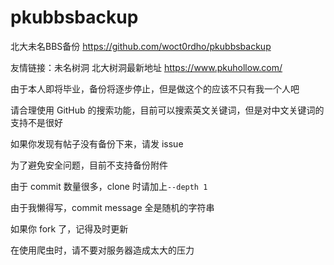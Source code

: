 # pkubbsbackup

北大未名BBS备份 https://github.com/woct0rdho/pkubbsbackup

友情链接：未名树洞 北大树洞最新地址 https://www.pkuhollow.com/

由于本人即将毕业，备份将逐步停止，但是做这个的应该不只有我一个人吧

请合理使用 GitHub 的搜索功能，目前可以搜索英文关键词，但是对中文关键词的支持不是很好

如果你发现有帖子没有备份下来，请发 issue

为了避免安全问题，目前不支持备份附件

由于 commit 数量很多，clone 时请加上`--depth 1`

由于我懒得写，commit message 全是随机的字符串

如果你 fork 了，记得及时更新

在使用爬虫时，请不要对服务器造成太大的压力
